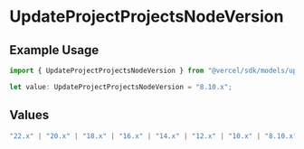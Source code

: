 # UpdateProjectProjectsNodeVersion

## Example Usage

```typescript
import { UpdateProjectProjectsNodeVersion } from "@vercel/sdk/models/updateprojectop.js";

let value: UpdateProjectProjectsNodeVersion = "8.10.x";
```

## Values

```typescript
"22.x" | "20.x" | "18.x" | "16.x" | "14.x" | "12.x" | "10.x" | "8.10.x"
```